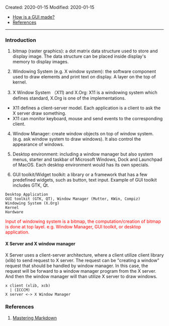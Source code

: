 Created: 2020-01-15
Modified: 2020-01-15

* [How is a GUI made?](#intro)
* [References](#reference)
***
### <a id="intro">Introduction</a>

1. bitmap (raster graphics): a dot matrix data structure used to store and display image. The data structure can be placed inside display's memory to display images.

2. Windowing System (e.g. X window system): the software component used to draw elements and print text on display. A layer on the top of kernel.

3. X Window System （X11) and X.Org: X11 is a windowing system which defines standard, X.Org is one of the implementations. 
* X11 defines a client-server model. Each application is a client to ask the X server draw something. 
* X11 can monitor keyboard, mouse and send events to the corresponding client.

4. Window Manager: create window objects on top of window system. (e.g. ask window system to draw windows). It also control the appearance of windows.

5. Desktop environment: including a window manager but also system menus, starter and taskbar of Microsoft Windows, Dock and Launchpad of MacOS. Each desktop environment would has its own specials. 

6. GUI toolkit/Widget toolkit: a library or a framework that has a few predefined widgets, such as button, text input. Example of GUI toolkit includes GTK, Qt.

```
Desktop Application
GUI toolkit (GTK, QT), Window Manager (Mutter, KWin, Compiz)
Windowing System (X.Org)
Kernel
Hardware
```
<span style="color:red">
Input of windowing system is a bitmap, the computation/creation of bitmap is done at top layel. e.g. Window Manager, GUI toolkit, or desktop application.
</span>

#### X Server and X window manager
X Server uses a client-server architecture, where a client utilize client library (xlib) to send request to X server.
The request can be "creating a window" request that should be handled by window manager. In this case, the request will be forward to a window manager program from the X server. And then the window manager will than utilize X server to draw windows.
```
x client (xlib, xcb)
  | (ICCCM)
X server <-> X Window Manager
```

### <a id="reference">References</a>
1. <a href="https://guides.github.com/features/mastering-markdown/" target="_blank">Mastering Markdown</a>